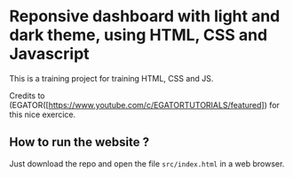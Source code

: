 # Reponsive dashboard with light and dark theme, using HTML, CSS and Javascript

This is a training project for training HTML, CSS and JS.

Credits to (EGATOR([https://www.youtube.com/c/EGATORTUTORIALS/featured]) for this nice exercice.

## How to run the website ?

Just download the repo and open the file `src/index.html` in a web browser.